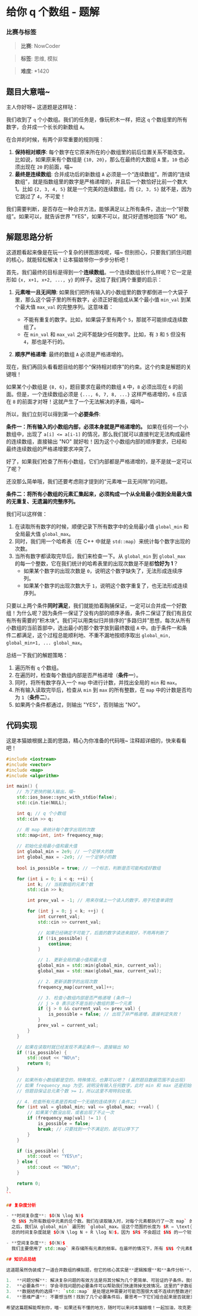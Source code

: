# 给你 q 个数组 - 题解

### 比赛与标签
> **比赛**: NowCoder

> **标签**: 思维, 模拟

> **难度**: *1420

## 题目大意喵~

主人你好呀~ 这道题是这样哒：

我们收到了 `q` 个小数组。我们的任务是，像玩积木一样，把这 `q` 个数组里的所有数字，合并成一个长长的新数组 `A`。

在合并的时候，有两个非常重要的规则哦：

1.  **保持相对顺序**: 每个数字在它原来所在的小数组里的前后位置关系不能改变。比如说，如果原来有个数组是 `{10, 20}`，那么在最终的大数组 `A` 里，`10` 也必须出现在 `20` 的前面，喵~
2.  **最终是连续数组**: 合并成功后的新数组 `A` 必须是一个“连续数组”。所谓的“连续数组”，就是指数组里的数字是严格递增的，并且后一个数恰好比前一个数大 1。比如 `{2, 3, 4, 5}` 就是一个完美的连续数组，而 `{2, 3, 5}` 就不是，因为它跳过了 `4`，不可爱！

我们需要判断，是否存在一种合并方法，能够满足以上所有条件，造出一个“好数组”。如果可以，就告诉世界 "YES"，如果不可以，就只好遗憾地回答 "NO" 啦。

## 解题思路分析

这道题看起来像是在玩一个复杂的拼图游戏呢，喵~ 但别担心，只要我们抓住问题的核心，就能轻松解决！让本猫娘带你一步步分析吧！

首先，我们最终的目标是得到一个**连续数组**。一个连续数组长什么样呢？它一定是形如 `{x, x+1, x+2, ..., y}` 的样子。这给了我们两个重要的启示：

1.  **元素唯一且无间隙**: 如果我们把所有输入的小数组里的数字都倒进一个大袋子里，那么这个袋子里的所有数字，必须正好能组成从某个最小值 `min_val` 到某个最大值 `max_val` 的完整序列。这意味着：
    *   不能有重复的数字。比如，如果袋子里有两个 `5`，那就不可能排成连续数组了。
    *   在 `min_val` 和 `max_val` 之间不能缺少任何数字。比如，有 `3` 和 `5` 但没有 `4`，那也是不行的。

2.  **顺序严格递增**: 最终的数组 `A` 必须是严格递增的。

现在，我们再回头看看题目给的那个“保持相对顺序”的约束。这个约束是解题的关键哦！

如果某个小数组是 `{8, 6}`，题目要求在最终的数组 `A` 中，`8` 必须出现在 `6` 的前面。但是，一个连续数组必须是 `{..., 6, 7, 8, ...}` 这样严格递增的，`6` 应该在 `8` 的前面才对呀！这就产生了一个无法解决的矛盾，喵呜~

所以，我们立刻可以得到第一个**必要条件**:

**条件一：所有输入的小数组内部，必须本身就是严格递增的。**
如果在任何一个小数组中，出现了 `a[i] <= a[i-1]` 的情况，那么我们就可以直接判定无法构成最终的连续数组，直接输出 "NO" 就好啦！因为这个小数组内部的顺序要求，已经和最终连续数组的严格递增要求冲突了。

好了，如果我们检查了所有小数组，它们内部都是严格递增的，是不是就一定可以了呢？

还没那么简单哦，我们还要考虑刚才提到的“元素唯一且无间隙”的问题。

**条件二：将所有小数组的元素汇集起来，必须构成一个从全局最小值到全局最大值的无重复、无遗漏的完整序列。**

我们可以这样做：
1.  在读取所有数字的时候，顺便记录下所有数字中的全局最小值 `global_min` 和全局最大值 `global_max`。
2.  同时，我们用一个哈希表（在 C++ 中就是 `std::map`）来统计每个数字出现的次数。
3.  当所有数字都读取完毕后，我们来检查一下。从 `global_min` 到 `global_max` 的每一个整数，它在我们统计的哈希表里的出现次数是不是都**恰好为 1**？
    *   如果某个数字的出现次数是 `0`，说明这个数字缺失了，无法形成连续序列。
    *   如果某个数字的出现次数大于 `1`，说明这个数字重复了，也无法形成连续序列。

只要以上两个条件**同时满足**，我们就能拍着胸脯保证，一定可以合并成一个好数组！为什么呢？因为条件一保证了没有内部的顺序矛盾，条件二保证了我们有且仅有所有需要的“积木块”。我们可以用类似归并排序的“多路归并”思想，每次从所有小数组的当前首部中，选出最小的那个数字放到最终数组 `A` 中。由于条件一和条件二都满足，这个过程总能顺利地、不重不漏地按顺序取出 `global_min, global_min+1, ... global_max`。

总结一下我们的解题策略：
1.  遍历所有 `q` 个数组。
2.  在遍历时，检查每个数组内部是否严格递增（**条件一**）。
3.  同时，将所有数字存入一个 `map` 中进行计数，并找出全局的 `min` 和 `max`。
4.  所有输入读取完毕后，检查从 `min` 到 `max` 的所有整数，在 `map` 中的计数是否均为 `1`（**条件二**）。
5.  如果两个条件都通过，则输出 "YES"，否则输出 "NO"。

## 代码实现

这是本猫娘根据上面的思路，精心为你准备的代码哦~ 注释超详细的，快来看看吧！

```cpp
#include <iostream>
#include <vector>
#include <map>
#include <algorithm>

int main() {
    // 为了更快的输入输出，喵~
    std::ios_base::sync_with_stdio(false);
    std::cin.tie(NULL);

    int q; // q 个小数组
    std::cin >> q;

    // 用 map 来统计每个数字出现的次数
    std::map<int, int> frequency_map;
    
    // 初始化全局最小值和最大值
    int global_min = 2e9; // 一个足够大的数
    int global_max = -2e9; // 一个足够小的数
    
    bool is_possible = true; // 一个标志，判断是否可能构成好数组

    for (int i = 0; i < q; ++i) {
        int k; // 当前数组的元素个数
        std::cin >> k;

        int prev_val = -1; // 用来存储上一个读入的数字，用于检查单调性

        for (int j = 0; j < k; ++j) {
            int current_val;
            std::cin >> current_val;

            // 如果已经确定不可能了，后面的数字读进来就好，不用再判断了
            if (!is_possible) {
                continue;
            }

            // 1. 更新全局的最小值和最大值
            global_min = std::min(global_min, current_val);
            global_max = std::max(global_max, current_val);

            // 2. 更新该数字的出现次数
            frequency_map[current_val]++;

            // 3. 检查小数组内部是否严格递增 (条件一)
            // j > 0 表示这不是当前小数组的第一个元素
            if (j > 0 && current_val <= prev_val) {
                is_possible = false; // 出现了非严格递增，直接判定失败！
            }
            prev_val = current_val;
        }
    }

    // 如果在读取时就已经发现不满足条件一，直接输出 NO
    if (!is_possible) {
        std::cout << "NO\n";
        return 0;
    }
    
    // 如果所有小数组都是空的，特殊情况，也算可以吧？ (虽然题目数据范围不会出现)
    // 如果 frequency_map 为空，说明没有输入任何数字，此时 min 和 max 还是初始值，循环不会执行，会误判为 YES。
    // 但题目保证总元素个数 >= 1，所以这里不用特别处理。

    // 4. 检查所有元素是否构成一个无缝的连续序列 (条件二)
    for (int val = global_min; val <= global_max; ++val) {
        // 如果某个数没出现，或者出现了不止一次
        if (frequency_map[val] != 1) {
            is_possible = false;
            break; // 只要找到一个不满足的，就可以停下了
        }
    }

    if (is_possible) {
        std::cout << "YES\n";
    } else {
        std::cout << "NO\n";
    }

    return 0;
}
``

## 复杂度分析

- **时间复杂度**: $O(N \log N)$
  令 $N$ 为所有数组中元素的总个数。我们在读取输入时，对每个元素都执行了一次 map` 的插入/更新操作，`map 的单次操作复杂度是 $O(\log K)$，其中 $K$ 是 map 中不同元素的数量。因为最多有 $N$ 个元素，所以 $K \le N$。这部分的复杂度是 $O(N \log N)$。
  之后，我们从 global_min` 遍历到 `global_max。设这个范围的长度为 $R = \text{global\_max} - \text{global\_min} + 1$。在最坏的情况下，$R$ 的大小可能和 $N$ 是一个数量级的。在循环中，每次访问 map 也是 $O(\log N)$。所以这部分的复杂度是 $O(R \log N)$。
  总的时间复杂度就是 $O(N \log N + R \log N)$，因为 $R$ 不会超过 $N$ 的一个较大常数倍，所以可以简化为 $O(N \log N)$。

- **空间复杂度**: $O(N)$
  我们主要使用了 std::map` 来存储所有元素的频率。在最坏的情况下，所有 $N$ 个元素都不同，所以 `map` 需要存储 $N$ 个键值对。因此，空间复杂度是 $O(N)$。

## 知识点总结

这道题虽然伪装成了一道合并数组的模拟题，但它的核心其实是**逻辑推理**和**条件分析**，喵~

1.  **问题分解**: 解决复杂问题的有效方法是将其分解为几个更简单、可验证的子条件。我们将“能构成好数组”这个复杂目标，分解为了“子数组内部递增”和“全局元素集合连续”两个独立的条件。
2.  **必要条件**: 学会寻找问题的必要条件可以帮助我们快速筛掉无效情况。这里的“子数组内部递增”就是一个非常强的必要条件，能让我们提前结束判断。
3.  **数据结构的选择**: `std::map` 是处理这种需要对可能范围很大或不连续的整数进行计数或标记的绝佳工具。它的对数时间复杂度在大多数情况下都足够快。
4.  **思维严谨**: 不要想当然！找到了几个必要条件后，要思考一下它们组合起来是否就是充分条件。在本题中，这两个条件恰好是充分必要的，这让问题变得很简洁。

希望这篇题解能帮到你，喵~ 如果还有不懂的地方，随时可以来问本猫娘哦！一起加油，攻克更多算法难题吧！>w<